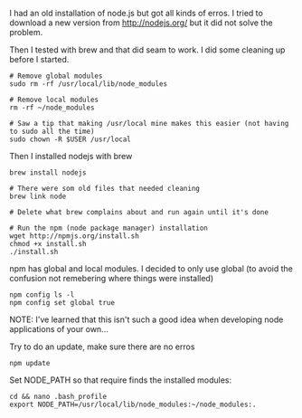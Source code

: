I had an old installation of node.js but got all kinds of erros. I tried to download a new version from http://nodejs.org/ but it did not solve the problem.

Then I tested with brew and that did seam to work. I did some cleaning up before I started.


```
# Remove global modules
sudo rm -rf /usr/local/lib/node_modules

# Remove local modules
rm -rf ~/node_modules

# Saw a tip that making /usr/local mine makes this easier (not having to sudo all the time)
sudo chown -R $USER /usr/local
```

Then I installed nodejs with brew
```
brew install nodejs

# There were som old files that needed cleaning
brew link node

# Delete what brew complains about and run again until it's done

# Run the npm (node package manager) installation
wget http://npmjs.org/install.sh
chmod +x install.sh 
./install.sh
```

npm has global and local modules. I decided to only use global (to avoid the confusion not remebering where things were installed)
```
npm config ls -l
npm config set global true
```
NOTE: I've learned that this isn't such a good idea when developing node applications of your own...

Try to do an update, make sure there are no erros
```
npm update
```

Set NODE_PATH so that require finds the installed modules:
```
cd && nano .bash_profile
export NODE_PATH=/usr/local/lib/node_modules:~/node_modules:.
```

